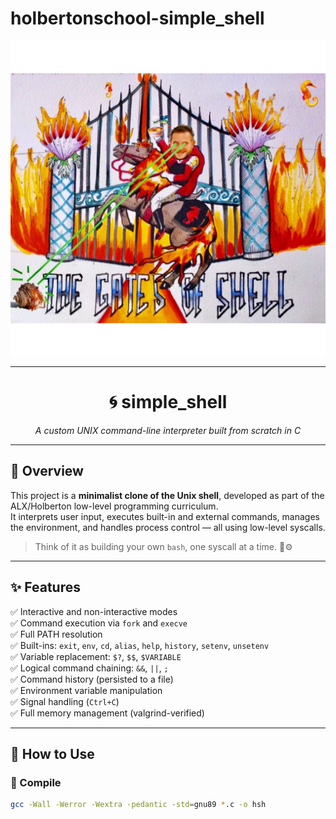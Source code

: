 # holbertonschool-simple_shell

![Shell Screenshot](https://github.com/Muhannad-09/holbertonschool-simple_shell/blob/main/shell.jpeg?raw=true)
________________________________________________________________________________________________________________
<h1 align="center">🌀 simple_shell</h1>
<p align="center"><em>A custom UNIX command-line interpreter built from scratch in C</em></p>

---

## 🚀 Overview

This project is a **minimalist clone of the Unix shell**, developed as part of the ALX/Holberton low-level programming curriculum.  
It interprets user input, executes built-in and external commands, manages the environment, and handles process control — all using low-level syscalls.

> Think of it as building your own `bash`, one syscall at a time. 🧠⚙️

---

## ✨ Features

✅ Interactive and non-interactive modes  
✅ Command execution via `fork` and `execve`  
✅ Full PATH resolution  
✅ Built-ins: `exit`, `env`, `cd`, `alias`, `help`, `history`, `setenv`, `unsetenv`  
✅ Variable replacement: `$?`, `$$`, `$VARIABLE`  
✅ Logical command chaining: `&&`, `||`, `;`  
✅ Command history (persisted to a file)  
✅ Environment variable manipulation  
✅ Signal handling (`Ctrl+C`)  
✅ Full memory management (valgrind-verified)

---

## 🔧 How to Use

### 🔹 Compile

```bash
gcc -Wall -Werror -Wextra -pedantic -std=gnu89 *.c -o hsh




